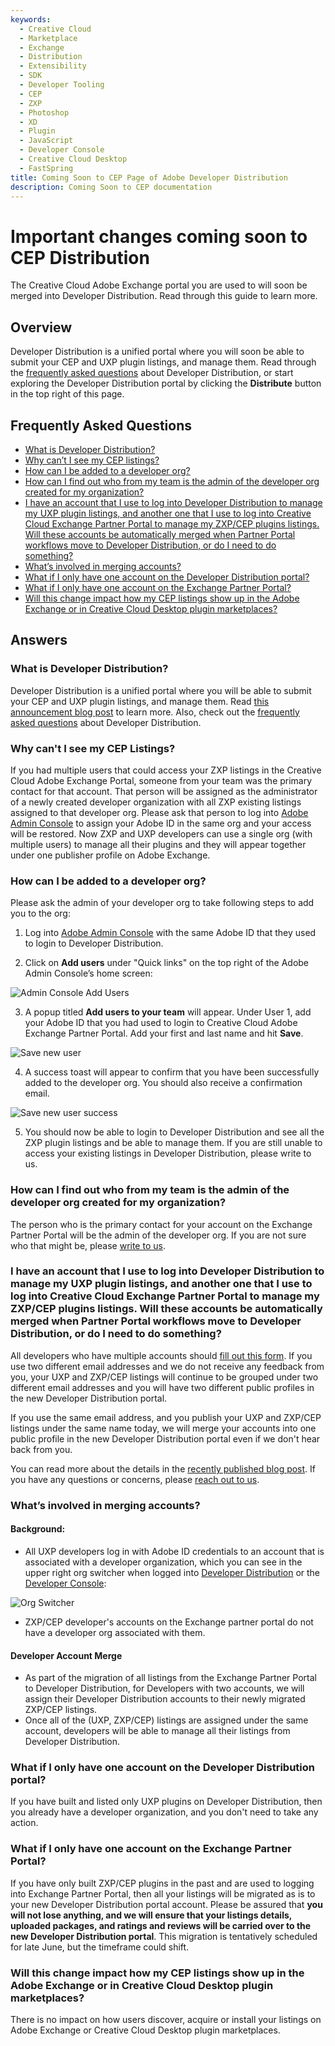 ```yaml
---
keywords:
  - Creative Cloud
  - Marketplace
  - Exchange
  - Distribution
  - Extensibility
  - SDK
  - Developer Tooling
  - CEP
  - ZXP
  - Photoshop
  - XD
  - Plugin
  - JavaScript
  - Developer Console
  - Creative Cloud Desktop
  - FastSpring
title: Coming Soon to CEP Page of Adobe Developer Distribution
description: Coming Soon to CEP documentation
---
```


<Hero slots="heading, text" background="rgb(141, 52, 78)"/>

# Important changes coming soon to CEP Distribution

The Creative Cloud Adobe Exchange portal you are used to will soon be merged into Developer Distribution. Read through this guide to learn more.​

## Overview

Developer Distribution is a unified portal where you will soon be able to submit your CEP and UXP plugin listings, and manage them. Read through the [frequently asked questions](../customer_configurations.md) about Developer Distribution, or start exploring the Developer Distribution portal by clicking the **Distribute** button in the top right of this page.​

## Frequently Asked Questions

- [What is Developer Distribution?](#what-is-developer-distribution)
- [Why can’t I see my CEP listings?​](#why-cant-i-see-my-cep-listings)
- [How can I be added to a developer org?​](#how-can-i-be-added-to-a-developer-org)
- [How can I find out who from my team is the admin of the developer org created for my organization?](#how-can-i-find-out-who-from-my-team-is-the-admin-of-the-developer-org-created-for-my-organization)
- [I have an account that I use to log into Developer Distribution to manage my UXP plugin listings, and another one that I use to log into Creative Cloud Exchange Partner Portal to manage my ZXP/CEP plugins listings. Will these accounts be automatically merged when Partner Portal workflows move to Developer Distribution, or do I need to do something?](#i-have-an-account-that-i-use-to-log-into-developer-distribution-to-manage-my-uxp-plugin-listings-and-another-one-that-i-use-to-log-into-creative-cloud-exchange-partner-portal-to-manage-my-zxpcep-plugins-listings-will-these-accounts-be-automatically-merged-when-partner-portal-workflows-move-to-developer-distribution-or-do-i-need-to-do-something)
- [What’s involved in merging accounts?](#whats-involved-in-merging-accounts)
- [What if I only have one account on the Developer Distribution portal?](#what-if-i-only-have-one-account-on-the-developer-distribution-portal)
- [What if I only have one account on the Exchange Partner Portal?](#what-if-i-only-have-one-account-on-the-exchange-partner-portal)
- [Will this change impact how my CEP listings show up in the Adobe Exchange or in Creative Cloud Desktop plugin marketplaces?](#will-this-change-impact-how-my-cep-listings-show-up-in-the-adobe-exchange-or-in-creative-cloud-desktop-plugin-marketplaces)

## Answers

### What is Developer Distribution?

Developer Distribution is a unified portal where you will be able to submit your CEP and UXP plugin listings, and manage them. Read [this announcement blog post](https://blog.developer.adobe.com/introducing-a-new-developer-distribution-portal-for-listing-uxp-plugins-in-the-creative-cloud-7f81376f46a9) to learn more. Also, check out the [frequently asked questions](../customer_configurations.md) about Developer Distribution.

### Why can't I see my CEP Listings?

If you had multiple users that could access your ZXP listings in the Creative Cloud Adobe Exchange Portal, someone from your team was the primary contact for that account. That person will be assigned as the administrator of a newly created developer organization with all ZXP existing listings assigned to that developer org. Please ask that person to log into [Adobe Admin Console](https://adminconsole.adobe.com/) to assign your Adobe ID in the same org and your access will be restored. Now ZXP and UXP developers can use a single org (with multiple users) to manage all their plugins and they will appear together under one publisher profile on Adobe Exchange.

### How can I be added to a developer org?

Please ask the admin of your developer org to take following steps to add you to the org:

1. Log into [Adobe Admin Console](https://adminconsole.adobe.com/)  with the same Adobe ID that they used to login to Developer Distribution.

2. Click on **Add users** under "Quick links" on the top right of the Adobe Admin Console’s home screen:

![Admin Console Add Users](../../images/admin-console1.png)

3.	A popup titled **Add users to your team** will appear. Under User 1, add your Adobe ID that you had used to login to Creative Cloud Adobe Exchange Partner Portal. Add your first and last name and hit **Save**.

![Save new user](../../images/admin-console2.png)

4.	A success toast will appear to confirm that you have been successfully added to the developer org. You should also receive a confirmation email.

![Save new user success](../../images/admin-console3.png)

5.	You should now be able to login to Developer Distribution and see all the ZXP plugin listings and be able to manage them. If you are still unable to access your existing listings in Developer Distribution, please write to us.

### How can I find out who from my team is the admin of the developer org created for my organization?

The person who is the primary contact for your account on the Exchange Partner Portal will be the admin of the developer org. If you are not sure who that might be, please [write to us](mailto:ccintrev@adobe.com).
  
### I have an account that I use to log into Developer Distribution to manage my UXP plugin listings, and another one that I use to log into Creative Cloud Exchange Partner Portal to manage my ZXP/CEP plugins listings. Will these accounts be automatically merged when Partner Portal workflows move to Developer Distribution, or do I need to do something?

All developers who have multiple accounts should [fill out this form](https://survey.adobe.com/jfe/form/SV_2osb09BHSXILQ6q). If you use two different email addresses and we do not receive any feedback from you, your UXP and ZXP/CEP listings will continue to be grouped under two different email addresses and you will have two different public profiles in the new Developer Distribution portal.

If you use the same email address, and you publish your UXP and ZXP/CEP listings under the same name today, we will merge your accounts into one public profile in the new Developer Distribution portal even if we don't hear back from you.

You can read more about the details in the [recently published blog post](https://blog.developer.adobe.com/request-for-information-plugin-developers-please-help-us-merge-your-accounts-edfd2d408615). If you have any questions or concerns, please [reach out to us](mailto:ccintrev@adobe.com).

### What’s involved in merging accounts?

#### Background:

-	All UXP developers log in with Adobe ID credentials to an account that is associated with a developer organization, which you can see in the upper right org switcher when logged into [Developer Distribution](https://developer.adobe.com/distribute/home) or the [Developer Console](https://developer.adobe.com/console/):

![Org Switcher](../../images/merge.png)

-	ZXP/CEP developer's accounts on the Exchange partner portal do not have a developer org associated with them.

#### Developer Account Merge

- As part of the migration of all listings from the Exchange Partner Portal to Developer Distribution, for Developers with two accounts, we will assign their Developer Distribution accounts to their newly migrated ZXP/CEP listings.
- Once all of the (UXP, ZXP/CEP) listings are assigned under the same account, developers will be able to manage all their listings from Developer Distribution.

### What if I only have one account on the Developer Distribution portal?

If you have built and listed only UXP plugins on Developer Distribution, then you already have a developer organization, and you don't need to take any action.

### What if I only have one account on the Exchange Partner Portal?

If you have only built ZXP/CEP plugins in the past and are used to logging into Exchange Partner Portal, then all your listings will be migrated as is to your new Developer Distribution portal account. Please be assured that **you will not lose anything, and we will ensure that your listings details, uploaded packages, and ratings and reviews will be carried over to the new Developer Distribution portal**. This migration is tentatively scheduled for late June, but the timeframe could shift.

### Will this change impact how my CEP listings show up in the Adobe Exchange or in Creative Cloud Desktop plugin marketplaces?

There is no impact on how users discover, acquire or install your listings on Adobe Exchange or Creative Cloud Desktop plugin marketplaces.

<br/><br/><br/><br/>
